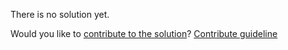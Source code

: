 
There is no solution yet.

Would you like to [contribute to the solution](https://github.com/BFEdev/BFE.dev-solutions/blob/main/problem/reverse-a-doubly-linked-list_en.md)? [Contribute guideline](https://github.com/BFEdev/BFE.dev-solutions#how-to-contribute)
